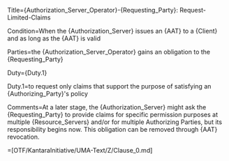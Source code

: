 Title={Authorization_Server_Operator}-{Requesting_Party}: Request-Limited-Claims

Condition=When the {Authorization_Server} issues an {AAT} to a {Client} and as long as the {AAT} is valid

Parties=the {Authorization_Server_Operator} gains an obligation to the {Requesting_Party}

Duty={Duty.1}

Duty.1=to request only claims that support the purpose of satisfying an {Authorizing_Party}'s policy

Comments=At a later stage, the {Authorization_Server} might ask the {Requesting_Party} to provide claims for specific permission purposes at multiple {Resource_Servers} and/or for multiple Authorizing Parties, but its responsibility begins now. This obligation can be removed through {AAT} revocation.

=[OTF/KantaraInitiative/UMA-Text/Z/Clause_0.md]
